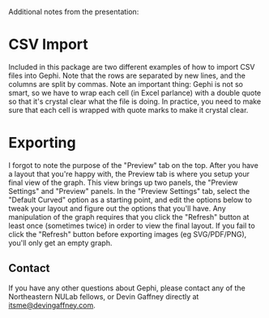 Additional notes from the presentation: 

# CSV Import

Included in this package are two different examples of how to import CSV files into Gephi. Note that the rows are separated by new lines, and the columns are split by commas. Note an important thing: Gephi is not so smart, so we have to wrap each cell (in Excel parlance) with a double quote so that it's crystal clear what the file is doing. In practice, you need to make sure that each cell is wrapped with quote marks to make it crystal clear. 

# Exporting

I forgot to note the purpose of the "Preview" tab on the top. After you have a layout that you're happy with, the Preview tab is where you setup your final view of the graph. This view brings up two panels, the "Preview Settings" and "Preview" panels. In the "Preview Settings" tab, select the "Default Curved" option as a starting point, and edit the options below to tweak your layout and figure out the options that you'll have. Any manipulation of the graph requires that you click the "Refresh" button at least once (sometimes twice) in order to view the final layout. If you fail to click the "Refresh" button before exporting images (eg SVG/PDF/PNG), you'll only get an empty graph.

## Contact

If you have any other questions about Gephi, please contact any of the Northeastern NULab fellows, or Devin Gaffney directly at [itsme@devingaffney.com](itsme@devingaffney.com).